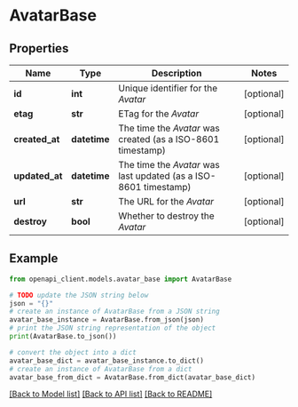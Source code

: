# AvatarBase


## Properties

Name | Type | Description | Notes
------------ | ------------- | ------------- | -------------
**id** | **int** | Unique identifier for the *Avatar* | [optional] 
**etag** | **str** | ETag for the *Avatar* | [optional] 
**created_at** | **datetime** | The time the *Avatar* was created (as a ISO-8601 timestamp) | [optional] 
**updated_at** | **datetime** | The time the *Avatar* was last updated (as a ISO-8601 timestamp) | [optional] 
**url** | **str** | The URL for the *Avatar* | [optional] 
**destroy** | **bool** | Whether to destroy the *Avatar* | [optional] 

## Example

```python
from openapi_client.models.avatar_base import AvatarBase

# TODO update the JSON string below
json = "{}"
# create an instance of AvatarBase from a JSON string
avatar_base_instance = AvatarBase.from_json(json)
# print the JSON string representation of the object
print(AvatarBase.to_json())

# convert the object into a dict
avatar_base_dict = avatar_base_instance.to_dict()
# create an instance of AvatarBase from a dict
avatar_base_from_dict = AvatarBase.from_dict(avatar_base_dict)
```
[[Back to Model list]](../README.md#documentation-for-models) [[Back to API list]](../README.md#documentation-for-api-endpoints) [[Back to README]](../README.md)


